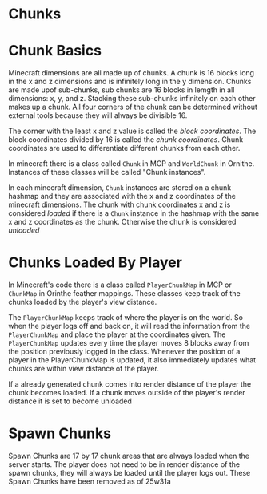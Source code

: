 # Chunks

# Chunk Basics

Minecraft dimensions are all made up of chunks. A chunk is 16 blocks long in the x and z dimensions and is infinitely long in the y dimension. Chunks are made upof sub-chunks, sub chunks are 16 blocks in lemgth in all dimensions: x, y, and z. Stacking these sub-chunks infinitely on each other makes up a chunk. All four corners of the chunk can be determined without external tools because they will always be divisible 16.

The corner with the least x and z value is called the *block coordinates*. The block coordinates divided by 16 is called the *chunk coordinates*. Chunk coordinates are used to differentiate different chunks from each other.

In minecraft there is a class called `Chunk` in MCP and `WorldChunk` in Ornithe. Instances of these classes will be called "Chunk instances".

In each minecraft dimension, `Chunk` instances are stored on a chunk hashmap and they are associated with the x and z coordinates of the minecraft dimensions. The chunk with chunk coordinates x and z is considered *loaded* if there is a `Chunk` instance in the hashmap with the same x and z coordinates as the chunk. Otherwise the chunk is considered *unloaded*

# Chunks Loaded By Player

In Minecraft's code there is a class called `PlayerChunkMap` in MCP or `ChunkMap` in Orinthe feather mappings. These classes keep track of the chunks loaded by the player's view distance.

The `PlayerChunkMap` keeps track of where the player is on the world. So when the player logs off and back on, it will read the information from the `PlayerChunkMap` and place the player at the coordinates given. The `PlayerChunkMap` updates every time the player moves 8 blocks away from the position previously logged in the class. Whenever the position of a player in the PlayerChunkMap is updated, it also immediately updates what chunks are within view distance of the player.

If a already generated chunk comes into render distance of the player the chunk becomes loaded. If a chunk moves outside of the player's render distance it is set to become unloaded

# Spawn Chunks

Spawn Chunks are 17 by 17 chunk areas that are always loaded when the server starts. The player does not need to be in render distance of the spawn chunks, they will always be loaded until the player logs out. These Spawn Chunks have been removed as of 25w31a
